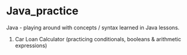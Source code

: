 # Java_practice
Java - playing around with concepts / syntax learned in Java lessons.

1. Car Loan Calculator (practicing conditionals, booleans & arithmetic expressions) 
